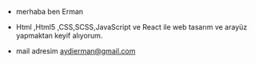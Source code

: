 - merhaba ben  Erman
 
- Html ,Html5 ,CSS,SCSS,JavaScript ve React ile web tasarım ve arayüz yapmaktan  keyif alıyorum.
  
- mail adresim aydierman@gmail.com
  


